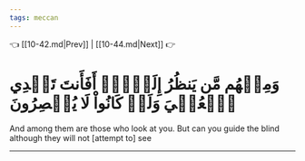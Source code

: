 ```yaml
---
tags: meccan
---
```


👈 [[10-42.md|Prev]] | [[10-44.md|Next]] 👉

# وَمِنۡهُم مَّن يَنظُرُ إِلَيۡكَۚ أَفَأَنتَ تَهۡدِي ٱلۡعُمۡيَ وَلَوۡ كَانُواْ لَا يُبۡصِرُونَ

And among them are those who look at you. But can you guide the blind although they will not [attempt to] see

---


